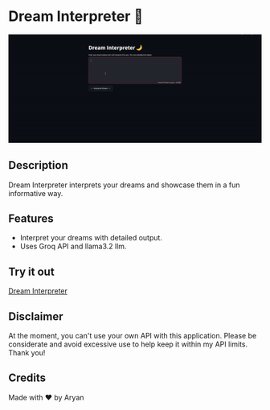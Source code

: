 # Dream Interpreter 🌙
![Dream Interpreter](dream.gif)

## Description
Dream Interpreter interprets your dreams and showcase them in a fun informative way.

## Features
- Interpret your dreams with detailed output.
- Uses Groq API and llama3.2 llm.

## Try it out
[Dream Interpreter](https://dream-interpreter.streamlit.app/)

## Disclaimer
At the moment, you can't use your own API with this application. Please be considerate and avoid excessive use to help keep it within my API limits. Thank you!

## Credits
Made with ❤ by Aryan